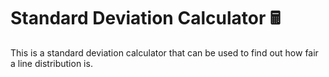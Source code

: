 # Standard Deviation Calculator 🖩
This is a standard deviation calculator that can be used to find out how fair a line distribution is.
